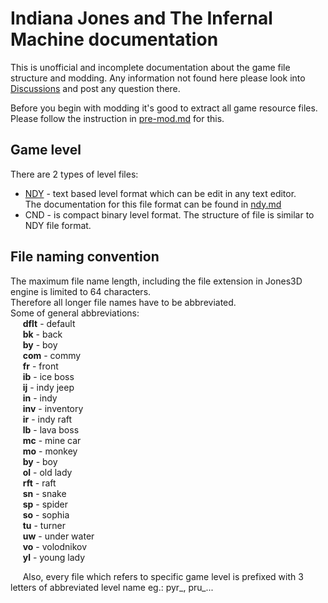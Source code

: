# Indiana Jones and The Infernal Machine documentation
This is unofficial and incomplete documentation about the game file structure and modding. Any information not found here please look into [Discussions](https://github.com/Jones3D-The-Infernal-Engine/Documentation/discussions) and post any question there.

Before you begin with modding it's good to extract all game resource files.  
Please follow the instruction in [pre-mod.md](pre-mod.md) for this.

## Game level 
There are 2 types of level files:
* [NDY](ndy.md) - text based level format which can be edit in any text editor.  
The documentation for this file format can be found in [ndy.md](ndy.md)
* CND - is compact binary level format. The structure of file is similar to NDY file format.

## File naming convention
The maximum file name length, including the file extension in Jones3D engine is limited to 64 characters.  
Therefore all longer file names have to be abbreviated.  
Some of general abbreviations:  
   &nbsp;&nbsp;&nbsp;&nbsp; **dflt** - default  
   &nbsp;&nbsp;&nbsp;&nbsp; **bk**   - back  
   &nbsp;&nbsp;&nbsp;&nbsp; **by**   - boy  
   &nbsp;&nbsp;&nbsp;&nbsp; **com**  - commy    
   &nbsp;&nbsp;&nbsp;&nbsp; **fr**   - front    
   &nbsp;&nbsp;&nbsp;&nbsp; **ib**   - ice boss   
   &nbsp;&nbsp;&nbsp;&nbsp; **ij**   - indy jeep  
   &nbsp;&nbsp;&nbsp;&nbsp; **in**   - indy  
   &nbsp;&nbsp;&nbsp;&nbsp; **inv**  - inventory  
   &nbsp;&nbsp;&nbsp;&nbsp; **ir**   - indy raft  
   &nbsp;&nbsp;&nbsp;&nbsp; **lb**   - lava boss  
   &nbsp;&nbsp;&nbsp;&nbsp; **mc**   - mine car  
   &nbsp;&nbsp;&nbsp;&nbsp; **mo**   - monkey  
   &nbsp;&nbsp;&nbsp;&nbsp; **by**   - boy  
   &nbsp;&nbsp;&nbsp;&nbsp; **ol**   - old lady  
   &nbsp;&nbsp;&nbsp;&nbsp; **rft**  - raft  
   &nbsp;&nbsp;&nbsp;&nbsp; **sn**   - snake  
   &nbsp;&nbsp;&nbsp;&nbsp; **sp**   - spider  
   &nbsp;&nbsp;&nbsp;&nbsp; **so**   - sophia  
   &nbsp;&nbsp;&nbsp;&nbsp; **tu**   - turner  
   &nbsp;&nbsp;&nbsp;&nbsp; **uw**   - under water  
   &nbsp;&nbsp;&nbsp;&nbsp; **vo**   - volodnikov  
   &nbsp;&nbsp;&nbsp;&nbsp; **yl**   - young lady  
   
   &nbsp;&nbsp;&nbsp;&nbsp; Also, every file which refers to specific game level is prefixed with 3 letters of abbreviated level name eg.: pyr_, pru_...  

